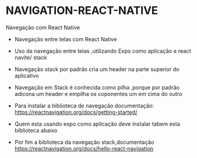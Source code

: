 # NAVIGATION-REACT-NATIVE
Navegação com React Native
- Navegação entre telas com React Native
- Uso da navegação entre telas ,utilizando Expo como aplicação e react navite/ stack
- Navegação stack por padrão cria um header na parte superior do aplicativo
- Navegação em Stack é conhecida como  pilha ,porque por padrão adicona um header e empilha os coponentes um em cima do outro

- Para instalar a biblioteca de navegação documentação: https://reactnavigation.org/docs/getting-started/
- Quem esta usando expo como aplicação deve instalar tabem esta biblioteca abaixo

- Por fim a biblioteca da navegação stack,documentação  https://reactnavigation.org/docs/hello-react-navigation
